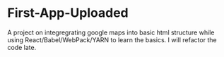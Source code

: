 # First-App-Uploaded
A project on integregrating google maps into basic html structure while using React/Babel/WebPack/YARN to learn the basics. I will refactor the code late. 
